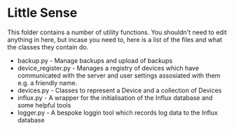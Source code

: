 # Little Sense
This folder contains a number of utility functions. You shouldn't need to edit anything in here, but incase you need to, here is a list of the files and what the classes they contain do.

- backup.py - Manage backups and upload of backups
- device_register.py - Manages a registry of devices which have communicated with the server and user settings assosiated with them e.g. a friendly name.
- devices.py - Classes to represent a Device and a collection of Devices
- influx.py - A wrapper for the initialisation of the Influx database and some helpful tools
- logger.py - A bespoke loggin tool which records log data to the Influx database